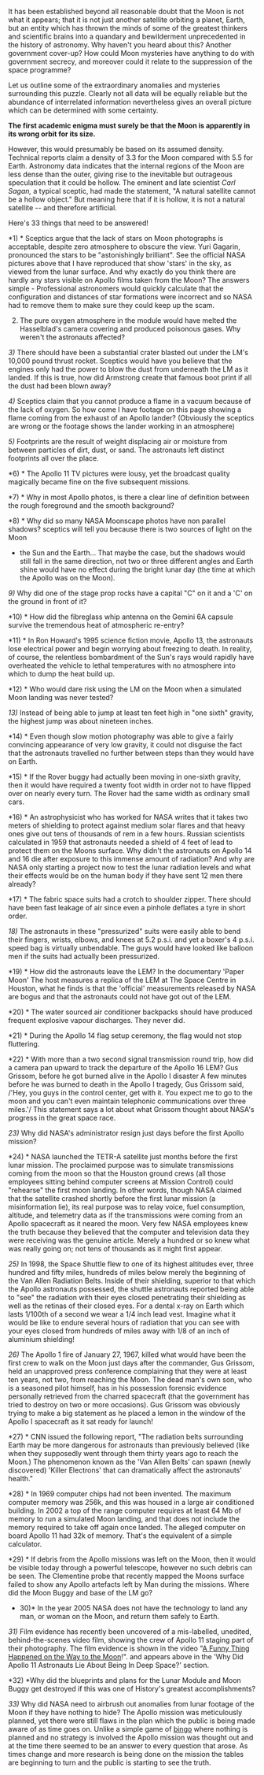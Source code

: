 It has been established beyond all reasonable doubt that the Moon is not
what it appears; that it is not just another satellite orbiting a
planet, Earth, but an entity which has thrown the minds of some of the
greatest thinkers and scientific brains into a quandary and bewilderment
unprecedented in the history of astronomy. Why haven't you heard about
this? Another government cover-up? How could Moon mysteries have
anything to do with government secrecy, and moreover could it relate to
the suppression of the space programme?

Let us outline some of the extraordinary anomalies and mysteries
surrounding this puzzle. Clearly not all data will be equally reliable
but the abundance of interrelated information nevertheless gives an
overall picture which can be determined with some certainty. 

**The first academic enigma must surely be that the Moon is apparently in its wrong orbit for its size.** 

However, this would presumably be based on its
assumed density. Technical reports claim a density of 3.3 for the Moon
compared with 5.5 for Earth. Astronomy data indicates that the internal
regions of the Moon are less dense than the outer, giving rise to the
inevitable but outrageous speculation that it could be hollow. The
eminent and late scientist *Carl Sagan,* a typical sceptic, had made the
statement, "A natural satellite cannot be a hollow object." But meaning
here that if it is hollow, it is not a natural satellite -- and
therefore artificial.


Here's 33 things that need to be answered!

*1) * Sceptics argue that the lack of stars on Moon photographs is
acceptable, despite zero atmosphere to obscure the view. Yuri Gagarin,
pronounced the stars to be "astonishingly brilliant". See the official
NASA pictures above that I have reproduced that show 'stars' in the sky,
as viewed from the lunar surface. And why exactly do you think there are
hardly any stars visible on Apollo films taken from the Moon? The
answers simple - Professional astronomers would quickly calculate that
the configuration and distances of star formations were incorrect and so
NASA had to remove them to make sure they could keep up the scam.

2) The pure oxygen atmosphere in the module would have melted the
Hasselblad's camera covering and produced poisonous gases. Why weren't
the astronauts affected? 

*3)*  There should have been a substantial crater blasted out under the
LM's 10,000 pound thrust rocket.  Sceptics would have you believe that
the engines only had the power to blow the dust from underneath the LM
as it landed. If this is true, how did Armstrong create that famous boot
print if all the dust had been blown away?

*4)*  Sceptics claim that you cannot produce a flame in a vacuum because
of the lack of oxygen. So how come I have footage on this page showing a
flame coming from the exhaust of an Apollo lander? (Obviously the
sceptics are wrong or the footage shows the lander working in an
atmosphere)

*5)*  Footprints are the result of weight displacing air or moisture
from between particles of dirt, dust, or sand.  The astronauts left
distinct footprints all over the place.

*6) * The Apollo 11 TV pictures were lousy, yet the broadcast quality
magically became fine on the five subsequent missions.

*7)  * Why in most Apollo photos, is there a clear line of definition
between the rough foreground and the smooth background?

*8) * Why did so many NASA Moonscape photos have non parallel shadows?
sceptics will tell you because there is two sources of light on the Moon
- the Sun and the Earth... That maybe the case, but the shadows would
still fall in the same direction, not two or three different angles and
Earth shine would have no effect during the bright lunar day (the time
at which the Apollo was on the Moon).

*9)* Why did one of the stage prop rocks have a capital "C" on it and a
'C' on the ground in front of it?

*10) * How did the fibreglass whip antenna on the Gemini 6A capsule
survive the tremendous heat of atmospheric re-entry?

*11) * In Ron Howard's 1995 science fiction movie, Apollo 13, the
astronauts lose electrical power and begin worrying about freezing to
death.  In reality, of course, the relentless bombardment of the Sun's
rays would rapidly have overheated the vehicle to lethal temperatures
with no atmosphere into which to dump the heat build up.

*12) * Who would dare risk using the LM on the Moon when a simulated
Moon landing was never tested?

*13)*  Instead of being able to jump at least ten feet high in "one
sixth" gravity, the highest jump was about nineteen inches.

*14) * Even though slow motion photography was able to give a fairly
convincing appearance of very low gravity, it could not disguise the
fact that the astronauts travelled no further between steps than they
would have on Earth.

*15) * If the Rover buggy had actually been moving in one-sixth gravity,
then it would have required a twenty foot width in order not to have
flipped over on nearly every turn.  The Rover had the same width as
ordinary small cars.

*16) * An astrophysicist who has worked for NASA writes that it takes
two meters of shielding to protect against medium solar flares and that
heavy ones give out tens of thousands of rem in a few hours.  Russian
scientists calculated in 1959 that astronauts needed a shield of 4 feet
of lead to protect them on the Moons surface. Why didn't the astronauts
on Apollo 14 and 16 die after exposure to this immense amount of
radiation? And why are NASA only starting a project now to test the
lunar radiation levels and what their effects would be on the human body
if they have sent 12 men there already?

*17) * The fabric space suits had a crotch to shoulder zipper.  There
should have been fast leakage of air since even a pinhole deflates a
tyre in short order.

*18)*  The astronauts in these "pressurized" suits were easily able to
bend their fingers, wrists, elbows, and knees at 5.2 p.s.i. and yet a
boxer's 4 p.s.i. speed bag is virtually unbendable.  The guys would have
looked like balloon men if the suits had actually been pressurized.

*19) * How did the astronauts leave the LEM? In the documentary 'Paper
Moon' The host measures a replica of the LEM at The Space Centre in
Houston, what he finds is that the 'official' measurements released by
NASA are bogus and that the astronauts could not have got out of the LEM.

*20) * The water sourced air conditioner backpacks should have produced
frequent explosive vapour discharges.  They never did.

*21)  * During the Apollo 14 flag setup ceremony, the flag would not
stop fluttering.

*22) * With more than a two second signal transmission round trip, how
did a camera pan upward to track the departure of the Apollo 16 LEM? Gus
Grissom, before he got burned alive in the Apollo I disaster A few
minutes before he was burned to death in the Apollo I tragedy, Gus
Grissom said, /'Hey, you guys in the control center, get with it. You
expect me to go to the moon and you can't even maintain telephonic
communications over three miles.'/ This statement says a lot about what
Grissom thought about NASA's progress in the great space race.

*23)* Why did NASA's administrator resign just days before the first
Apollo mission?

*24) * NASA launched the TETR-A satellite just months before the first
lunar mission. The proclaimed purpose was to simulate transmissions
coming from the moon so that the Houston ground crews (all those
employees sitting behind computer screens at Mission Control) could
"rehearse" the first moon landing. In other words, though NASA claimed
that the satellite crashed shortly before the first lunar mission (a
misinformation lie), its real purpose was to relay voice, fuel
consumption, altitude, and telemetry data as if the transmissions were
coming from an Apollo spacecraft as it neared the moon. Very few NASA
employees knew the truth because they believed that the computer and
television data they were receiving was the genuine article. Merely a
hundred or so knew what was really going on; not tens of thousands as it
might first appear.

*25)* In 1998, the Space Shuttle flew to one of its highest altitudes
ever, three hundred and fifty miles, hundreds of miles below merely the
beginning of the Van Allen Radiation Belts. Inside of their shielding,
superior to that which the Apollo astronauts possessed, the shuttle
astronauts reported being able to "see" the radiation with their eyes
closed penetrating their shielding as well as the retinas of their
closed eyes. For a dental x-ray on Earth which lasts 1/100th of a second
we wear a 1/4 inch lead vest. Imagine what it would be like to endure
several hours of radiation that you can see with your eyes closed from
hundreds of miles away with 1/8 of an inch of aluminium shielding!

*26)* The Apollo 1 fire of January 27, 1967, killed what would have been
the first crew to walk on the Moon just days after the commander, Gus
Grissom, held an unapproved press conference complaining that they were
at least ten years, not two, from reaching the Moon. The dead man's own
son, who is a seasoned pilot himself, has in his possession forensic
evidence personally retrieved from the charred spacecraft (that the
government has tried to destroy on two or more occasions). Gus Grissom
was obviously trying to make a big statement as he placed a lemon in the
window of the Apollo I spacecraft as it sat ready for launch!

*27) * CNN issued the following report, "The radiation belts surrounding
Earth may be more dangerous for astronauts than previously believed
(like when they supposedly went through them thirty years ago to reach
the Moon.) The phenomenon known as the 'Van Allen Belts' can spawn
(newly discovered) 'Killer Electrons' that can dramatically affect the
astronauts' health."

*28) * In 1969 computer chips had not been invented. The maximum
computer memory was 256k, and this was housed in a large air conditioned
building. In 2002 a top of the range computer requires at least 64 Mb of
memory to run a simulated Moon landing, and that does not include the
memory required to take off again once landed. The alleged computer on
board Apollo 11 had 32k of memory. That's the equivalent of a simple
calculator.

*29) * If debris from the Apollo missions was left on the Moon, then it
would be visible today through a powerful telescope, however no such
debris can be seen. The Clementine probe that recently mapped the Moons
surface failed to show any Apollo artefacts left by Man during the
missions. Where did the Moon Buggy and base of the LM go?

* 30)* In the year 2005 NASA does not have the technology to land any
man, or woman on the Moon, and return them safely to Earth.

*31)* Film evidence has recently been uncovered of a mis-labelled,
unedited, behind-the-scenes video film, showing the crew of Apollo 11
staging part of their photography. The film evidence is shown in the
video "[A Funny Thing Happened on the Way to the Moon](http://www.moonmovie.com)!".
and appears above in the 'Why Did Apollo 11
Astronauts Lie About Being In Deep Space?' section.

*32) *Why did the blueprints and plans for the Lunar Module and Moon
Buggy get destroyed if this was one of History's greatest accomplishments?

*33)* Why did NASA need to airbrush out anomalies from lunar footage of
the Moon if they have nothing to hide? The Apollo mission was
meticulously planned, yet there were still flaws in the plan which the
public is being made aware of as time goes on. Unlike a simple game of
[bingo](http://www.poshbingo.co.uk) where nothing is planned and no
strategy is involved the Apollo mission was thought out and at the time
there seemed to be an answer to every question that arose.  As times
change and more research is being done on the mission the tables are
beginning to turn and the public is starting to see the truth.